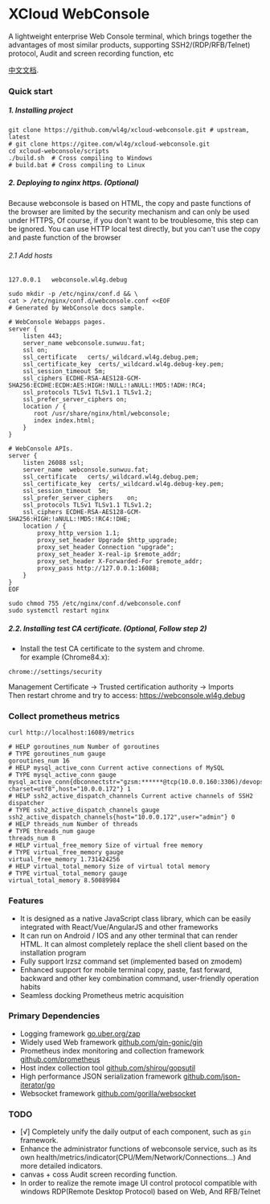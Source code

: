 # XCloud WebConsole
A lightweight enterprise Web Console terminal, which brings together the advantages of most similar products, supporting SSH2/(RDP/RFB/Telnet) protocol, Audit and screen recording function, etc

[中文文档](README_CN.md).

### Quick start

##### 1. Installing project
```
git clone https://github.com/wl4g/xcloud-webconsole.git # upstream, latest
# git clone https://gitee.com/wl4g/xcloud-webconsole.git
cd xcloud-webconsole/scripts
./build.sh  # Cross compiling to Windows
# build.bat # Cross compiling to Linux
```

##### 2. Deploying to nginx https. (Optional)
Because webconsole is based on HTML, the copy and paste functions of the browser are limited by the security mechanism and can only be used under HTTPS, Of course, if you don't want to be troublesome, this step can be ignored. You can use HTTP local test directly, but you can't use the copy and paste function of the browser


###### 2.1 Add hosts
```
127.0.0.1   webconsole.wl4g.debug
```

```
sudo mkdir -p /etc/nginx/conf.d && \
cat > /etc/nginx/conf.d/webconsole.conf <<EOF
# Generated by WebConsole docs sample.

# WebConsole Webapps pages.
server {
    listen 443;
    server_name webconsole.sunwuu.fat;
    ssl on;
    ssl_certificate   certs/_wildcard.wl4g.debug.pem;
    ssl_certificate_key  certs/_wildcard.wl4g.debug-key.pem;
    ssl_session_timeout 5m;
    ssl_ciphers ECDHE-RSA-AES128-GCM-SHA256:ECDHE:ECDH:AES:HIGH:!NULL:!aNULL:!MD5:!ADH:!RC4;
    ssl_protocols TLSv1 TLSv1.1 TLSv1.2;
    ssl_prefer_server_ciphers on;
    location / {
       root /usr/share/nginx/html/webconsole;
       index index.html;
    }
}

# WebConsole APIs.
server {
    listen 26088 ssl;
    server_name  webconsole.sunwuu.fat;
    ssl_certificate   certs/_wildcard.wl4g.debug.pem;
    ssl_certificate_key  certs/_wildcard.wl4g.debug-key.pem;
    ssl_session_timeout  5m;
    ssl_prefer_server_ciphers    on;
    ssl_protocols TLSv1 TLSv1.1 TLSv1.2;         
    ssl_ciphers ECDHE-RSA-AES128-GCM-SHA256:HIGH:!aNULL:!MD5:!RC4:!DHE;
    location / {
        proxy_http_version 1.1;    
        proxy_set_header Upgrade $http_upgrade;
        proxy_set_header Connection "upgrade";     
        proxy_set_header X-real-ip $remote_addr;
        proxy_set_header X-Forwarded-For $remote_addr;
        proxy_pass http://127.0.0.1:16088;
    }
}
EOF

sudo chmod 755 /etc/nginx/conf.d/webconsole.conf
sudo systemctl restart nginx
```

##### 2.2. Installing test CA certificate. (Optional, Follow step 2)
- Install the test CA certificate to the system and chrome.</br>
  for example (Chrome84.x): </br>
```
chrome://settings/security
```
Management Certificate -> Trusted certification authority -> Imports </br>
Then restart chrome and try to access: https://webconsole.wl4g.debug


### Collect prometheus metrics
```
curl http://localhost:16089/metrics

# HELP goroutines_num Number of goroutines
# TYPE goroutines_num gauge
goroutines_num 16
# HELP mysql_active_conn Current active connections of MySQL
# TYPE mysql_active_conn gauge
mysql_active_conn{dbconnectstr="gzsm:******@tcp(10.0.0.160:3306)/devops_dev?charset=utf8",host="10.0.0.172"} 1
# HELP ssh2_active_dispatch_channels Current active channels of SSH2 dispatcher
# TYPE ssh2_active_dispatch_channels gauge
ssh2_active_dispatch_channels{host="10.0.0.172",user="admin"} 0
# HELP threads_num Number of threads
# TYPE threads_num gauge
threads_num 8
# HELP virtual_free_memory Size of virtual free memory
# TYPE virtual_free_memory gauge
virtual_free_memory 1.731424256
# HELP virtual_total_memory Size of virtual total memory
# TYPE virtual_total_memory gauge
virtual_total_memory 8.50089984
```


### Features

- It is designed as a native JavaScript class library, which can be easily integrated with React/Vue/AngularJS and other frameworks
- It can run on Android / IOS and any other terminal that can render HTML. It can almost completely replace the shell client based on the installation program
- Fully support lrzsz command set (implemented based on zmodem)
- Enhanced support for mobile terminal copy, paste, fast forward, backward and other key combination command, user-friendly operation habits
- Seamless docking Prometheus metric acquisition


### Primary Dependencies
- Logging framework [go.uber.org/zap](go.uber.org/zap)
- Widely used Web framework [github.com/gin-gonic/gin](github.com/gin-gonic/gin)
- Prometheus index monitoring and collection framework [github.com/prometheus](github.com/prometheus)
- Host index collection tool [github.com/shirou/gopsutil](github.com/shirou/gopsutil)
- High performance JSON serialization framework [github.com/json-iterator/go](github.com/json-iterator/go)
- Websocket framework [github.com/gorilla/websocket](github.com/gorilla/websocket)


### TODO

- [√] Completely unify the daily output of each component, such as `gin` framework.
- Enhance the administrator functions of webconsole service, such as its own health/metrics/indicator(CPU/Mem/Network/Connections...) And more detailed indicators.
- canvas + coss Audit screen recording function.
- In order to realize the remote image UI control protocol compatible with windows RDP(Remote Desktop Protocol) based on Web, And RFB/Telnet